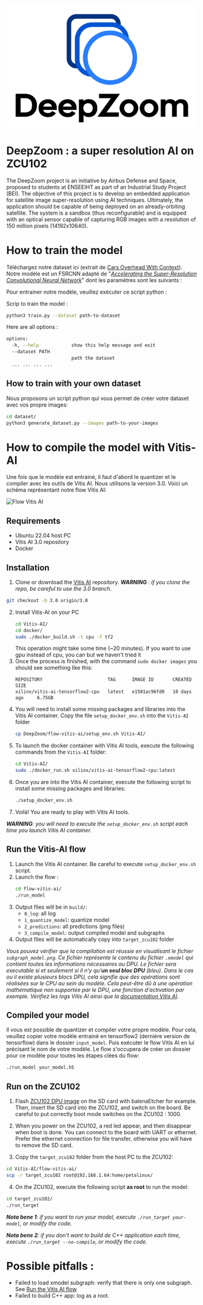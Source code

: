 ![Logo DeepZoom](./doc/logo.png)

# DeepZoom : a super resolution AI on ZCU102

The DeepZoom project is an initiative by Airbus Defense and Space, proposed to students at ENSEEIHT as part of an Industrial Study Project (BEI). The objective of this project is to develop an embedded application for satellite image super-resolution using AI techniques. Ultimately, the application should be capable of being deployed on an already-orbiting satellite. The system is a sandbox (thus reconfigurable) and is equipped with an optical sensor capable of capturing RGB images with a resolution of 150 million pixels (14192x10640).


# How to train the model

Téléchargez notre dataset ici (extrait de [Cars Overhead With Context](https://gdo152.llnl.gov/cowc/)). Notre modèle est un FSRCNN adapté de "*[Accelerating the Super-Resolution Convolutional Neural Network](https://arxiv.org/abs/1608.00367)*" dont les paramètres sont les suivants :


Pour entrainer notre modèle, veuillez exécuter ce script python :

Scrip to train the model :
```bash
python3 train.py --dataset path-to-dataset
```

Here are all options :

```bash
options:
  -h, --help            show this help message and exit
  --dataset PATH
                        path the dataset
  ... ... ... ...

```
## How to train with your own dataset

Nous proposons un script python qui vous permet de créer votre dataset avec vos propre images:
```bash
cd dataset/
python3 generate_dataset.py --images path-to-your-images
```

# How to compile the model with Vitis-AI

Une fois que le modèle est entrainé, il faut d'abord le quantizer et le compiler avec les outils de Vitis AI. Nous utilisons la version 3.0. Voici un schéma représentant notre flow Vitis AI:

![Flow Vitis AI](./doc/flow-vitis-ai.png)

## Requirements

- Ubuntu 22.04 host PC
- Vitis AI 3.0 repository
- Docker

## Installation
1. Clone or download the [Vitis AI](https://github.com/Xilinx/Vitis-AI/tree/3.0) repository. ***WARNING** : if you clone the repo, be careful to use the 3.0 branch*.
```bash
git checkout -b 3.0 origin/3.0
```
2. Install Vitis-AI on your PC
    ```bash
    cd Vitis-AI/
    cd docker/
    sudo ./docker_build.sh -t cpu -f tf2
    ```
    This operation might take some time (~20 minutes). If you want to use gpu instead of cpu, you can but we haven't tried it
3. Once the process is finished, with the command ```sudo docker images``` you should see something like this:
    ```text
    REPOSITORY                        TAG      IMAGE ID       CREATED         SIZE
    xilinx/vitis-ai-tensorflow2-cpu   latest   e1501ac96fd0   10 days ago     6.75GB
    ```
4. You will need to install some missing packages and libraries into the Vitis AI container. Copy the file `setup_docker_env.sh` into the `Vitis-AI` folder
    ```bash
    cp DeepZoom/flow-vitis-ai/setup_env.sh Vitis-AI/
    ```
5. To launch the docker container with Vitis AI tools, execute the following commands from the `Vitis-AI` folder:
    ```bash
    cd Vitis-AI/
    sudo ./docker_run.sh xilinx/vitis-ai-tensorflow2-cpu:latest
    ```
6. Once you are into the Vitis AI container, execute the following script to install some missing packages and libraries:
    ```bash
    ./setup_docker_env.sh
    ```
6. Voilà! You are ready to play with Vitis AI tools.

***WARNING**: you will need to execute the `setup_docker_env.sh` script each time you launch Vitis AI container.*

## Run the Vitis-AI flow
1. Launch the Vitis AI container. Be careful to execute `setup_docker_env.sh` script.
2. Launch the flow :
    ```bash
    cd flow-vitis-ai/
    ./run_model
    ```
3. Output files will be in `build/`:
    - `0_log`: all log
    - `1_quantize_model`: quantize model
    - `2_predictions`: all predictions (png files)
    - `3_compile_model`: output compiled model and subgraphs
4. Output files will be automatically copy into `target_zcu102` folder

*Vous pouvez vérifier que la compilation est réussie en visualisant le fichier `subgraph_model.png`. Ce fichier représente le contenu du fichier `.xmodel` qui contient toutes les informations nécessaires au DPU. Le fichier sera executable si et seulement si il n'y qu'**un seul bloc DPU** (bleu). Dans le cas ou il existe plusieurs blocs DPU, cela signifie que des opérations sont réalisées sur le CPU au sein du modèle. Cela peut-être dû à une opération mathématique non supportée par le DPU, une fonction d'activation par exemple. Vérifiez les logs Vitis AI ainsi que la [documentation Vitis AI](https://docs.xilinx.com/r/3.0-English/ug1414-vitis-ai/Currently-Supported-Operators).*

## Compiled your model

Il vous est possible de quantizer et compiler votre propre modèle. Pour cela, veuillez copier votre modèle entrainé en tensorflow2 (dernière version de tensorflow) dans le dossier `input_model`. Puis exécuter le flow Vitis AI en lui précisant le nom de votre modèle. Le flow s'occupera de créer un dossier pour ce modèle pour toutes les étapes clées du flow:

```bash
./run_model your_model.h5
```

## Run on the ZCU102

1. Flash [ZCU102 DPU image](https://www.xilinx.com/member/forms/download/design-license-xef.html?filename=xilinx-zcu102-dpu-v2022.2-v3.0.0.img.gz) on the SD card with balenaEtcher for example. Then, insert the SD card into the ZCU102, and switch on the board. Be careful to put correctly boot mode switches on the ZCU102 : 1000.

2. When you power on the ZCU102, a red led appear, and then disappear when boot is done. You can connect to the board with UART or ethernet. Prefer the ethernet connection for file transfer, otherwise you will have to remove the SD card.

3. Copy the `target_zcu102` folder from the host PC to the ZCU102:
```bash
cd Vitis-AI/flow-vitis-ai/
scp -r target_zcu102 root@192.168.1.64:home/petalinux/
```

4. On the ZCU102, execute the following script **as root** to run the model:
``` bash
cd target_zcu102/
./run_target
```
***Nota bene 1**: if you want to run your model, execute `./run_target your-model`, or modify the code.*

***Nota bene 2**: if you don't want to build de C++ application each time, execute `./run_target --no-compile`, or modify the code.*

# Possible pitfalls :
- Failed to load xmodel subgraph: verify that there is only one subgraph. See [Run the Vitis AI flow](#Run-the-Vitis-AI-flow).
- Failed to build C++ app: log as a root.

